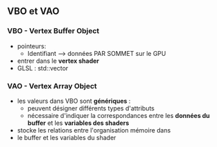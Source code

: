 ## VBO et VAO
### VBO - Vertex Buffer Object

- pointeurs:  
  - Identifiant --> données PAR SOMMET sur le GPU
- entrer dans le **vertex shader**
- GLSL : std::vector<float>

### VAO - Vertex Array Object

- les valeurs dans VBO sont **génériques** : 
  - peuvent désigner différents types d'attributs 
  - nécessaire d'indiquer la correspondances entre 
  les **données du buffer** et les **variables des shaders**
- stocke les relations entre l'organisation mémoire dans 
- le buffer et les variables du shader 
